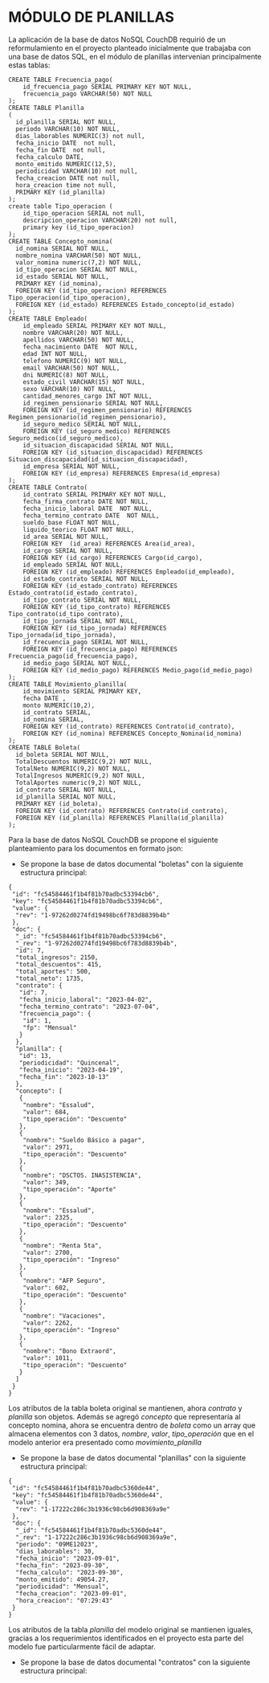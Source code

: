 # MÓDULO DE PLANILLAS
La aplicación de la base de datos NoSQL CouchDB requirió de un reformulamiento en el proyecto planteado inicialmente que 
trabajaba con una base de datos SQL, en el módulo de planillas intervenian principalmente estas tablas:
```
CREATE TABLE Frecuencia_pago(
	id_frecuencia_pago SERIAL PRIMARY KEY NOT NULL,
	frecuencia_pago VARCHAR(50) NOT NULL
);
CREATE TABLE Planilla
(
  id_planilla SERIAL NOT NULL,
  periodo VARCHAR(10) NOT NULL,
  dias_laborables NUMERIC(3) not null,
  fecha_inicio DATE  not null,
  fecha_fin DATE  not null,
  fecha_calculo DATE,
  monto_emitido NUMERIC(12,5),
  periodicidad VARCHAR(10) not null,
  fecha_creacion DATE not null,
  hora_creacion time not null,
  PRIMARY KEY (id_planilla)
);
create table Tipo_operacion (
	id_tipo_operacion SERIAL not null,
	descripcion_operacion VARCHAR(20) not null,
	primary key (id_tipo_operacion)
);
CREATE TABLE Concepto_nomina(
  id_nomina SERIAL NOT NULL,
  nombre_nomina VARCHAR(50) NOT NULL,
  valor_nomina numeric(7,2) NOT NULL,
  id_tipo_operacion SERIAL NOT NULL,
  id_estado SERIAL NOT NULL,
  PRIMARY KEY (id_nomina),
  FOREIGN KEY (id_tipo_operacion) REFERENCES Tipo_operacion(id_tipo_operacion),
  FOREIGN KEY (id_estado) REFERENCES Estado_concepto(id_estado)
);
CREATE TABLE Empleado(
	id_empleado SERIAL PRIMARY KEY NOT NULL,
	nombre VARCHAR(20) NOT NULL,
	apellidos VARCHAR(50) NOT NULL,
	fecha_nacimiento DATE  NOT NULL,
	edad INT NOT NULL,
	telefono NUMERIC(9) NOT NULL,
	email VARCHAR(50) NOT NULL,
	dni NUMERIC(8) NOT NULL,
	estado_civil VARCHAR(15) NOT NULL,
	sexo VARCHAR(10) NOT NULL,
	cantidad_menores_cargo INT NOT NULL,
	id_regimen_pensionario SERIAL NOT NULL,
	FOREIGN KEY (id_regimen_pensionario) REFERENCES Regimen_pensionario(id_regimen_pensionario),
	id_seguro_medico SERIAL NOT NULL,
	FOREIGN KEY (id_seguro_medico) REFERENCES Seguro_medico(id_seguro_medico),
	id_situacion_discapacidad SERIAL NOT NULL,
	FOREIGN KEY (id_situacion_discapacidad) REFERENCES Situacion_discapacidad(id_situacion_discapacidad),
	id_empresa SERIAL NOT NULL,
	FOREIGN KEY (id_empresa) REFERENCES Empresa(id_empresa)
);
CREATE TABLE Contrato(
	id_contrato SERIAL PRIMARY KEY NOT NULL,
	fecha_firma_contrato DATE NOT NULL,
	fecha_inicio_laboral DATE  NOT NULL,
	fecha_termino_contrato DATE  NOT NULL,
	sueldo_base FLOAT NOT NULL,
	liquido_teorico FLOAT NOT NULL,
	id_area SERIAL NOT NULL,
	FOREIGN KEY  (id_area) REFERENCES Area(id_area),
	id_cargo SERIAL NOT NULL,
	FOREIGN KEY (id_cargo) REFERENCES Cargo(id_cargo),
	id_empleado SERIAL NOT NULL,
	FOREIGN KEY (id_empleado) REFERENCES Empleado(id_empleado),
	id_estado_contrato SERIAL NOT NULL,
	FOREIGN KEY (id_estado_contrato) REFERENCES Estado_contrato(id_estado_contrato),
	id_tipo_contrato SERIAL NOT NULL,
	FOREIGN KEY (id_tipo_contrato) REFERENCES Tipo_contrato(id_tipo_contrato),
	id_tipo_jornada SERIAL NOT NULL,
	FOREIGN KEY (id_tipo_jornada) REFERENCES Tipo_jornada(id_tipo_jornada),
	id_frecuencia_pago SERIAL NOT NULL,
	FOREIGN KEY (id_frecuencia_pago) REFERENCES Frecuencia_pago(id_frecuencia_pago),
	id_medio_pago SERIAL NOT NULL,
	FOREIGN KEY (id_medio_pago) REFERENCES Medio_pago(id_medio_pago)
);
CREATE TABLE Movimiento_planilla(
	id_movimiento SERIAL PRIMARY KEY,
	fecha DATE ,
	monto NUMERIC(10,2),
	id_contrato SERIAL,
	id_nomina SERIAL,
	FOREIGN KEY (id_contrato) REFERENCES Contrato(id_contrato),
	FOREIGN KEY (id_nomina) REFERENCES Concepto_Nomina(id_nomina)
);
CREATE TABLE Boleta(
  id_boleta SERIAL NOT NULL,
  TotalDescuentos NUMERIC(9,2) NOT NULL,
  TotalNeto NUMERIC(9,2) NOT NULL,
  TotalIngresos NUMERIC(9,2) NOT NULL,
  TotalAportes numeric(9,2) NOT NULL,
  id_contrato SERIAL NOT NULL,
  id_planilla SERIAL NOT NULL,
  PRIMARY KEY (id_boleta),
  FOREIGN KEY (id_contrato) REFERENCES Contrato(id_contrato),
  FOREIGN KEY (id_planilla) REFERENCES Planilla(id_planilla)
);
```

Para la base de datos NoSQL CouchDB se propone el siguiente planteamiento para los documentos en formato json:
- Se propone la base de datos documental "boletas" con la siguiente estructura principal:
```
{
 "id": "fc54584461f1b4f81b70adbc53394cb6",
 "key": "fc54584461f1b4f81b70adbc53394cb6",
 "value": {
  "rev": "1-97262d0274fd19498bc6f783d8839b4b"
 },
 "doc": {
  "_id": "fc54584461f1b4f81b70adbc53394cb6",
  "_rev": "1-97262d0274fd19498bc6f783d8839b4b",
  "id": 7,
  "total_ingresos": 2150,
  "total_descuentos": 415,
  "total_aportes": 500,
  "total_neto": 1735,
  "contrato": {
   "id": 7,
   "fecha_inicio_laboral": "2023-04-02",
   "fecha_termino_contrato": "2023-07-04",
   "frecuencia_pago": {
    "id": 1,
    "fp": "Mensual"
   }
  },
  "planilla": {
   "id": 13,
   "periodicidad": "Quincenal",
   "fecha_inicio": "2023-04-19",
   "fecha_fin": "2023-10-13"
  },
  "concepto": [
   {
    "nombre": "Essalud",
    "valor": 684,
    "tipo_operación": "Descuento"
   },
   {
    "nombre": "Sueldo Básico a pagar",
    "valor": 2971,
    "tipo_operación": "Descuento"
   },
   {
    "nombre": "DSCTOS. INASISTENCIA",
    "valor": 349,
    "tipo_operación": "Aporte"
   },
   {
    "nombre": "Essalud",
    "valor": 2325,
    "tipo_operación": "Descuento"
   },
   {
    "nombre": "Renta 5ta",
    "valor": 2700,
    "tipo_operación": "Ingreso"
   },
   {
    "nombre": "AFP Seguro",
    "valor": 602,
    "tipo_operación": "Descuento"
   },
   {
    "nombre": "Vacaciones",
    "valor": 2262,
    "tipo_operación": "Ingreso"
   },
   {
    "nombre": "Bono Extraord",
    "valor": 1011,
    "tipo_operación": "Descuento"
   }
  ]
 }
}
```
Los atributos de la tabla boleta original se mantienen, ahora *contrato* y *planilla* son objetos. Además se agregó
*concepto* que representaría al concepto nomina, ahora se encuentra dentro de *boleta* como un array que almacena 
elementos con 3 datos, *nombre*, *valor*, *tipo_operación* que en el modelo anterior era presentado como
*movimiento_planilla*
- Se propone la base de datos documental "planillas" con la siguiente estructura principal:
```
{
 "id": "fc54584461f1b4f81b70adbc5360de44",
 "key": "fc54584461f1b4f81b70adbc5360de44",
 "value": {
  "rev": "1-17222c286c3b1936c98cb6d908369a9e"
 },
 "doc": {
  "_id": "fc54584461f1b4f81b70adbc5360de44",
  "_rev": "1-17222c286c3b1936c98cb6d908369a9e",
  "periodo": "09ME12023",
  "dias_laborables": 30,
  "fecha_inicio": "2023-09-01",
  "fecha_fin": "2023-09-30",
  "fecha_calculo": "2023-09-30",
  "monto_emitido": 49054.27,
  "periodicidad": "Mensual",
  "fecha_creacion": "2023-09-01",
  "hora_creacion": "07:29:43"
 }
}
```
Los atributos de la tabla *planilla* del modelo original se mantienen iguales, gracias a los requerimientos 
identificados en el proyecto esta parte del modelo fue particularmente fácil de adaptar.
- Se propone la base de datos documental "contratos" con la siguiente estructura principal:
```

```

